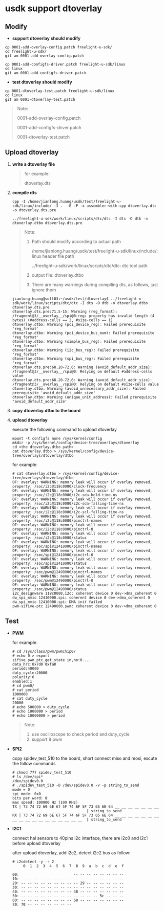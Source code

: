 # usdk support dtoverlay #

## Modify

- **support dtoverlay should modify**

```
cp 0001-add-overlay-config.patch freelight-u-sdk/
cd freelight-u-sdk/
git am 0001-add-overlay-config.patch

cp 0001-add-configfs-driver.patch freelight-u-sdk/linux
cd linux
git am 0001-add-configfs-driver.patch
```

- **test dtoverlay should modify**

```
cp 0001-dtoverlay-test.patch freelight-u-sdk/linux
cd linux
git am 0001-dtoverlay-test.patch
```

> Note: 
>
> 0001-add-overlay-config.patch
>
> 0001-add-configfs-driver.patch
>
> 0001-dtoverlay-test.patch



## Upload dtoverlay

1. **write a dtoverlay file**

   > for example:
   >
   > dtoverlay.dts

2. **compile dts**

   ```
   cpp -I /home/jianlong.huang/usdk/test/freelight-u-sdk/linux/include/ -I .  -E -P -x assembler-with-cpp dtoverlay.dts -o dtoverlay.dts.pre
   
   ../freelight-u-sdk/work/linux/scripts/dtc/dtc -I dts -O dtb -o dtoverlay.dtbo dtoverlay.dts.pre
   ```

   > Note:
   >
   > 1. Path should modify according to actual path
   >
   >    /home/jianlong.huang/usdk/test/freelight-u-sdk/linux/include/: linux header file path
   >
   >    ../freelight-u-sdk/work/linux/scripts/dtc/dtc: dtc tool path
   >
   > 2. output file: dtoverlay.dtbo
   >
   > 3. There are many warnings during compiling dts, as follows, just ignore them

   ```
   jianlong.huang@soft03:~/usdk/test/dtoverlay$ ../freelight-u-sdk/work/linux/scripts/dtc/dtc -I dts -O dtb -o dtoverlay.dtbo dtoverlay.dts.pre
   dtoverlay.dts.pre:71.5-15: Warning (reg_format): /fragment@3/__overlay__/spi@0:reg: property has invalid length (4 bytes) (#address-cells == 2, #size-cells == 1)
   dtoverlay.dtbo: Warning (pci_device_reg): Failed prerequisite 'reg_format'
   dtoverlay.dtbo: Warning (pci_device_bus_num): Failed prerequisite 'reg_format'
   dtoverlay.dtbo: Warning (simple_bus_reg): Failed prerequisite 'reg_format'
   dtoverlay.dtbo: Warning (i2c_bus_reg): Failed prerequisite 'reg_format'
   dtoverlay.dtbo: Warning (spi_bus_reg): Failed prerequisite 'reg_format'
   dtoverlay.dts.pre:68.20-72.6: Warning (avoid_default_addr_size): /fragment@3/__overlay__/spi@0: Relying on default #address-cells value
   dtoverlay.dts.pre:68.20-72.6: Warning (avoid_default_addr_size): /fragment@3/__overlay__/spi@0: Relying on default #size-cells value
   dtoverlay.dtbo: Warning (avoid_unnecessary_addr_size): Failed prerequisite 'avoid_default_addr_size'
   dtoverlay.dtbo: Warning (unique_unit_address): Failed prerequisite 'avoid_default_addr_size'
   ```

3. **copy dtoverlay.dtbo to the board**

4. **upload dtoverlay**

   execute the following command to upload dtoverlay

   ```
   mount -t configfs none /sys/kernel/config
   mkdir -p /sys/kernel/config/device-tree/overlays/dtoverlay
   cd <the dtoverlay.dtbo path>
   cat dtoverlay.dtbo > /sys/kernel/config/device-tree/overlays/dtoverlay/dtbo
   ```

   for example:

   ```
   # cat dtoverlay.dtbo > /sys/kernel/config/device-tree/overlays/dtoverlay/dtbo
   OF: overlay: WARNING: memory leak will occur if overlay removed, property: /soc/i2c@118c0000/clock-frequency
   OF: overlay: WARNING: memory leak will occur if overlay removed, property: /soc/i2c@118c0000/i2c-sda-hold-time-ns
   OF: overlay: WARNING: memory leak will occur if overlay removed, property: /soc/i2c@118c0000/i2c-sda-falling-time-ns
   OF: overlay: WARNING: memory leak will occur if overlay removed, property: /soc/i2c@118c0000/i2c-scl-falling-time-ns
   OF: overlay: WARNING: memory leak will occur if overlay removed, property: /soc/i2c@118c0000/pinctrl-names
   OF: overlay: WARNING: memory leak will occur if overlay removed, property: /soc/i2c@118c0000/pinctrl-0
   OF: overlay: WARNING: memory leak will occur if overlay removed, property: /soc/i2c@118c0000/status
   OF: overlay: WARNING: memory leak will occur if overlay removed, property: /soc/spi@12410000/pinctrl-names
   OF: overlay: WARNING: memory leak will occur if overlay removed, property: /soc/spi@12410000/pinctrl-0
   OF: overlay: WARNING: memory leak will occur if overlay removed, property: /soc/spi@12410000/status
   OF: overlay: WARNING: memory leak will occur if overlay removed, property: /soc/pwm@12490000/pinctrl-names
   OF: overlay: WARNING: memory leak will occur if overlay removed, property: /soc/pwm@12490000/pinctrl-0
   OF: overlay: WARNING: memory leak will occur if overlay removed, property: /soc/pwm@12490000/status
   i2c_designware 118c0000.i2c: coherent device 0 dev->dma_coherent 0
   dw_spi_mmio 12410000.spi: coherent device 0 dev->dma_coherent 0
   dw_spi_mmio 12410000.spi: DMA init failed
   pwm-sifive-ptc 12490000.pwm: coherent device 0 dev->dma_coherent 0
   ```



## Test

- **PWM**

  for example:

  ```
  # cd /sys/class/pwm/pwmchip0/
  # echo 0 > export 
  sifive_pwm_ptc_get_state in,no:0....
  data_hrc:0x7d0 0xfa0 
  period:40000
  duty_cycle:20000
  polarity:0
  enabled:1
  # cd pwm0/
  # cat period 
  1000000
  # cat duty_cycle 
  20000
  # echo 500000 > duty_cycle 
  # echo 1000000 > period 
  # echo 10000000 > period 
  ```

  > Note:
  >
  > 1. use oscilloscope to check period and duty_cycle
  > 2. support 8 pwm

- **SPI2**

  copy spidev_test_510 to the board, short connect miso and mosi, excute the follow commands

  ```
  # chmod 777 spidev_test_510
  # ls /dev/spi*
  /dev/spidev0.0
  # ./spidev_test_510 -D /dev/spidev0.0 -v -p string_to_send
  mode = 0
  spi mode: 0x0
  bits per word: 8
  max speed: 100000 Hz (100 KHz)
  TX | 73 74 72 69 6E 67 5F 74 6F 5F 73 65 6E 64 __ __ __ __ __ __ __ __ __ __ __ __ __ __ __ __ __ __  | string_to_send
  RX | 73 74 72 69 6E 67 5F 74 6F 5F 73 65 6E 64 __ __ __ __ __ __ __ __ __ __ __ __ __ __ __ __ __ __  | string_to_send
  ```

- **I2C1**

  connect hal sensors to 40pins i2c interface, there are i2c0 and i2c1 before upload dtoverlay

  after upload dtoverlay, add i2c2, detect i2c2 bus as follow:

  ```
  # i2cdetect -y -r 2
       0  1  2  3  4  5  6  7  8  9  a  b  c  d  e  f
  
  00:                         -- -- -- -- -- -- -- -- 
  10: -- -- -- -- -- -- -- -- -- -- -- -- -- -- -- -- 
  20: -- -- -- -- -- -- -- -- -- 29 -- -- -- -- -- -- 
  30: -- -- -- -- -- -- -- -- -- -- -- -- -- -- -- -- 
  40: -- -- -- -- -- -- -- -- 48 -- -- -- -- -- -- -- 
  50: -- -- -- -- -- -- -- -- -- -- -- -- 5c -- -- -- 
  60: -- -- -- -- -- -- -- -- 68 -- -- -- -- -- -- -- 
  70: 70 -- -- -- -- -- -- --         
  ```
